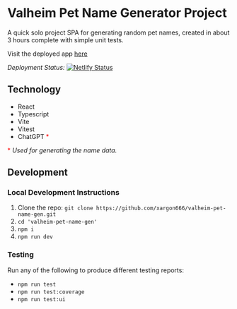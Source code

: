 # Valheim Pet Name Generator Project
A quick solo project SPA for generating random pet names, created in about 3 hours complete with simple unit tests.

Visit the deployed app [here](https://valheim-pet-name-gen.netlify.app)

*Deployment Status:* [![Netlify Status](https://api.netlify.com/api/v1/badges/6fb807b7-37a5-4fad-a8be-feadd57e2d83/deploy-status)](https://app.netlify.com/sites/valheim-pet-name-gen/deploys)
## Technology
- React
- Typescript
- Vite
- Vitest
- ChatGPT <span style="color: red">*</span>

 <span style="color: red">*</span> *Used for generating the name data.*

## Development
### Local Development Instructions
1. Clone the repo: `git clone https://github.com/xargon666/valheim-pet-name-gen.git`
2. `cd 'valheim-pet-name-gen'`
3. `npm i`
4. `npm run dev`

### Testing
Run any of the following to produce different testing reports:
- `npm run test`
- `npm run test:coverage`
- `npm run test:ui`
